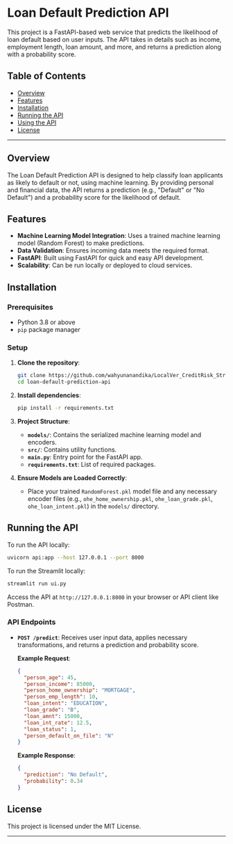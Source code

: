 
# Loan Default Prediction API

This project is a FastAPI-based web service that predicts the likelihood of loan default based on user inputs. The API takes in details such as income, employment length, loan amount, and more, and returns a prediction along with a probability score.

## Table of Contents

- [Overview](#overview)
- [Features](#features)
- [Installation](#installation)
- [Running the API](#running-the-api)
- [Using the API](#using-the-api)
- [License](#license)

---

## Overview

The Loan Default Prediction API is designed to help classify loan applicants as likely to default or not, using machine learning. By providing personal and financial data, the API returns a prediction (e.g., "Default" or "No Default") and a probability score for the likelihood of default.

## Features

- **Machine Learning Model Integration**: Uses a trained machine learning model (Random Forest) to make predictions.
- **Data Validation**: Ensures incoming data meets the required format.
- **FastAPI**: Built using FastAPI for quick and easy API development.
- **Scalability**: Can be run locally or deployed to cloud services.

## Installation

### Prerequisites

- Python 3.8 or above
- `pip` package manager

### Setup

1. **Clone the repository**:
   ```bash
   git clone https://github.com/wahyunanandika/LocalVer_CreditRisk_Streamlit.git
   cd loan-default-prediction-api
   ```

2. **Install dependencies**:
   ```bash
   pip install -r requirements.txt
   ```

3. **Project Structure**:

   - **`models/`**: Contains the serialized machine learning model and encoders.
   - **`src/`**: Contains utility functions.
   - **`main.py`**: Entry point for the FastAPI app.
   - **`requirements.txt`**: List of required packages.

4. **Ensure Models are Loaded Correctly**:
   - Place your trained `RandomForest.pkl` model file and any necessary encoder files (e.g., `ohe_home_ownership.pkl`, `ohe_loan_grade.pkl`, `ohe_loan_intent.pkl`) in the `models/` directory.

## Running the API

To run the API locally:

```bash
uvicorn api:app --host 127.0.0.1 --port 8000
```
To run the Streamlit locally:
```bash
streamlit run ui.py
```

Access the API at `http://127.0.0.1:8000` in your browser or API client like Postman.

### API Endpoints

- **`POST /predict`**: Receives user input data, applies necessary transformations, and returns a prediction and probability score.

  **Example Request**:
  ```json
  {
    "person_age": 45,
    "person_income": 85000,
    "person_home_ownership": "MORTGAGE",
    "person_emp_length": 10,
    "loan_intent": "EDUCATION",
    "loan_grade": "B",
    "loan_amnt": 15000,
    "loan_int_rate": 12.5,
    "loan_status": 1,
    "person_default_on_file": "N"
  }
  ```

  **Example Response**:
  ```json
  {
    "prediction": "No Default",
    "probability": 0.34
  }
  ```

## License

This project is licensed under the MIT License.

---
